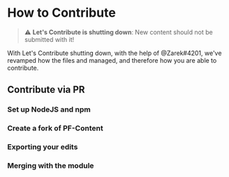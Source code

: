 # How to Contribute

> :warning: **Let's Contribute is shutting down**: New content should not be submitted with it!

With Let's Contribute shutting down, with the help of @Zarek#4201, we've revamped how the files and managed, and therefore how you are able to contribute.

## Contribute via PR

### Set up NodeJS and npm

### Create a fork of PF-Content

### Exporting your edits

### Merging with the module